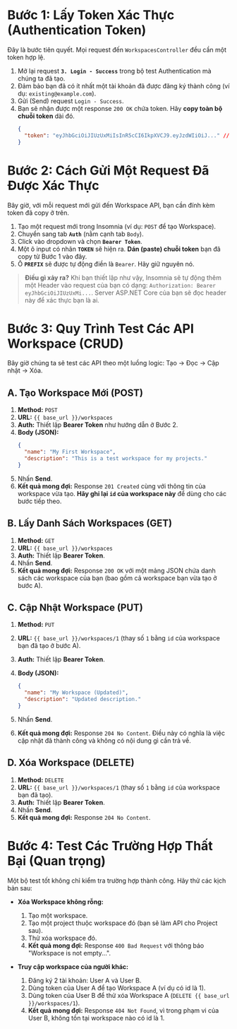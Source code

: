 # **Bước 1: Lấy Token Xác Thực (Authentication Token)**

Đây là bước tiên quyết. Mọi request đến `WorkspacesController` đều cần một token hợp lệ.
1. Mở lại request **`3. Login - Success`** trong bộ test Authentication mà chúng ta đã tạo.
2. Đảm bảo bạn đã có ít nhất một tài khoản đã được đăng ký thành công (ví dụ: `existing@example.com`).
3. Gửi (Send) request `Login - Success`.
4. Bạn sẽ nhận được một response `200 OK` chứa token. Hãy **copy toàn bộ chuỗi token** dài đó.
    ```JSON
    {
      "token": "eyJhbGciOiJIUzUxMiIsInR5cCI6IkpXVCJ9.eyJzdWIiOiJ..." // <--- COPY CHUỖI NÀY
    }
    ```
# **Bước 2: Cách Gửi Một Request Đã Được Xác Thực**
Bây giờ, với mỗi request mới gửi đến Workspace API, bạn cần đính kèm token đã copy ở trên.
1. Tạo một request mới trong Insomnia (ví dụ: `POST` để tạo Workspace).
2. Chuyển sang tab **`Auth`** (nằm cạnh tab `Body`).
3. Click vào dropdown và chọn **`Bearer Token`**.
4. Một ô input có nhãn **`TOKEN`** sẽ hiện ra. **Dán (paste) chuỗi token** bạn đã copy từ Bước 1 vào đây.
5. Ô **`PREFIX`** sẽ được tự động điền là `Bearer`. Hãy giữ nguyên nó.

>**Điều gì xảy ra?** Khi bạn thiết lập như vậy, Insomnia sẽ tự động thêm một Header vào request của bạn có dạng: `Authorization: Bearer eyJhbGciOiJIUzUxMi...`. Server ASP.NET Core của bạn sẽ đọc header này để xác thực bạn là ai.
# **Bước 3: Quy Trình Test Các API Workspace (CRUD)**
Bây giờ chúng ta sẽ test các API theo một luồng logic: Tạo -> Đọc -> Cập nhật -> Xóa.
## **A. Tạo Workspace Mới (POST)**
1. **Method:** `POST` 
2. **URL:** `{{ base_url }}/workspaces`
3. **Auth:** Thiết lập **Bearer Token** như hướng dẫn ở Bước 2.
4. **Body (JSON):**
    ```JSON
    {
      "name": "My First Workspace",
      "description": "This is a test workspace for my projects."
    }
    ```
5. Nhấn **Send**.
6. **Kết quả mong đợi:** Response `201 Created` cùng với thông tin của workspace vừa tạo. **Hãy ghi lại `id` của workspace này** để dùng cho các bước tiếp theo.
## **B. Lấy Danh Sách Workspaces (GET)**

1. **Method:** `GET`
2. **URL:** `{{ base_url }}/workspaces`
3. **Auth:** Thiết lập **Bearer Token**.
4. Nhấn **Send**.
5. **Kết quả mong đợi:** Response `200 OK` với một mảng JSON chứa danh sách các workspace của bạn (bao gồm cả workspace bạn vừa tạo ở bước A).
## **C. Cập Nhật Workspace (PUT)**
1. **Method:** `PUT`
2. **URL:** `{{ base_url }}/workspaces/1` (thay số `1` bằng `id` của workspace bạn đã tạo ở bước A).
3. **Auth:** Thiết lập **Bearer Token**.
4. **Body (JSON):**
    ```JSON
    {
      "name": "My Workspace (Updated)",
      "description": "Updated description."
    }
    ```
    
5. Nhấn **Send**.    
6. **Kết quả mong đợi:** Response `204 No Content`. Điều này có nghĩa là việc cập nhật đã thành công và không có nội dung gì cần trả về.
## **D. Xóa Workspace (DELETE)**

1. **Method:** `DELETE`
2. **URL:** `{{ base_url }}/workspaces/1` (thay số `1` bằng `id` của workspace bạn đã tạo).
3. **Auth:** Thiết lập **Bearer Token**.
4. Nhấn **Send**.
5. **Kết quả mong đợi:** Response `204 No Content`.
# **Bước 4: Test Các Trường Hợp Thất Bại (Quan trọng)**

Một bộ test tốt không chỉ kiểm tra trường hợp thành công. Hãy thử các kịch bản sau:

- **Xóa Workspace không rỗng:**
    1. Tạo một workspace.
    2. Tạo một project thuộc workspace đó (bạn sẽ làm API cho Project sau).
    3. Thử xóa workspace đó.
    4. **Kết quả mong đợi:** Response `400 Bad Request` với thông báo "Workspace is not empty...".

- **Truy cập workspace của người khác:**
    1. Đăng ký 2 tài khoản: User A và User B.
    2. Dùng token của User A để tạo Workspace A (ví dụ có id là 1).
    3. Dùng token của User B để thử xóa Workspace A (`DELETE {{ base_url }}/workspaces/1`).
    4. **Kết quả mong đợi:** Response `404 Not Found`, vì trong phạm vi của User B, không tồn tại workspace nào có id là 1.